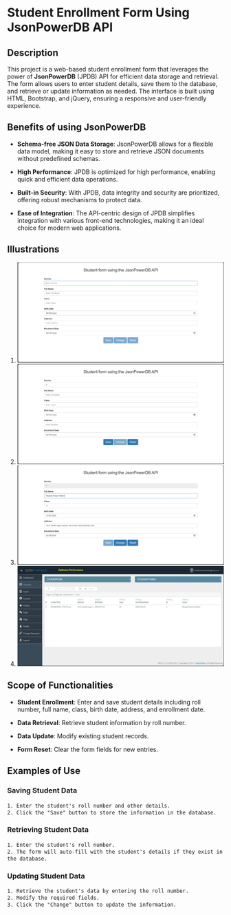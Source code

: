 # Student Enrollment Form Using JsonPowerDB API

## Description

This project is a web-based student enrollment form that leverages the power of **JsonPowerDB** (JPDB) API for efficient data storage and retrieval. The form allows users to enter student details, save them to the database, and retrieve or update information as needed. The interface is built using HTML, Bootstrap, and jQuery, ensuring a responsive and user-friendly experience.

## Benefits of using JsonPowerDB

- **Schema-free JSON Data Storage**: JsonPowerDB allows for a flexible data model, making it easy to store and retrieve JSON documents without predefined schemas.
* **High Performance**: JPDB is optimized for high performance, enabling quick and efficient data operations.
- **Built-in Security**: With JPDB, data integrity and security are prioritized, offering robust mechanisms to protect data.
+ **Ease of Integration**: The API-centric design of JPDB simplifies integration with various front-end technologies, making it an ideal choice for modern web applications.

## Illustrations

1. ![Screenshot of empty form.](./Project/images/1.jpg)
2. ![Screenshot when a new data is filled in the form.](./Project/images/2.jpg)
3. ![When already saved data is entered, the 'Change' button activates.](./Project/images/3.jpg)
4. ![Screenshot of the JsonPowerDB database.](./Project/images/4.jpg)

## Scope of Functionalities

- **Student Enrollment**: Enter and save student details including roll number, full name, class, birth date, address, and enrollment date.
* **Data Retrieval**: Retrieve student information by roll number.
+ **Data Update**: Modify existing student records.
- **Form Reset**: Clear the form fields for new entries.

## Examples of Use

### Saving Student Data
    1. Enter the student's roll number and other details.
    2. Click the "Save" button to store the information in the database.

### Retrieving Student Data
    1. Enter the student's roll number.
    2. The form will auto-fill with the student's details if they exist in the database.

### Updating Student Data
    1. Retrieve the student's data by entering the roll number.
    2. Modify the required fields.
    3. Click the "Change" button to update the information.
